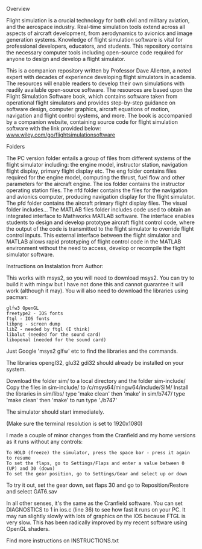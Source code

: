 Overview

Flight simulation is a crucial technology for both civil and military aviation, and the aerospace industry. Real-time simulation tools extend across all aspects of aircraft development, from aerodynamics to avionics and image generation systems. Knowledge of flight simulation software is vital for professional developers, educators, and students. 
This repository contains the necessary computer tools including open-source code required for anyone to design and develop a flight simulator.

This is a companion repository written by Professor Dave Allerton, a noted expert with decades of experience developing flight simulators in academia. 
The resources will enable readers to develop their own simulations with readily available open-source software. 
The resources are based upon the Flight Simulation Software book, which contains software taken from operational flight simulators and provides step-by-step guidance on software design, computer graphics, aircraft equations of motion, navigation and flight control systems, and more. 
The book is accompanied by a companion website, containing source code for flight simulation software with the link provided below:
www.wiley.com/go/flightsimulationsoftware


Folders

The PC version folder entails a group of files from different systems of the flight simulator including: the engine model, instructor station, navigation flight display, primary flight display etc.
The eng folder contains files required for the engine model, computing the thrust, fuel flow and other parameters for the aircraft engine.
The ios folder contains the instructor operating station files.
The nfd folder contains the files for the navigation and avionics computer, producing navigation display for the flight simulator.
The pfd folder contains the aircraft primary flight display files.
The visual folder includes…
The MATLAB files folder includes code used to obtain an integrated interface to Mathworks MATLAB software. 
The interface enables students to design and develop prototype aircraft flight control code, where the output of the code is transmitted to the flight simulator to override flight control inputs. 
This external interface between the flight simulator and MATLAB allows rapid prototyping of flight control code in the MATLAB environment without the need to access, develop or recompile the flight simulator software. 

Instructions on Instalation from Author: 

This works with msys2, so you will need to download msys2. You can try to build it with mingw but I have not done this and cannot guarantee it will work (although it may).
You will also need to download the libraries using pacman:

    glfw3 OpenGL
    freetype2 - IOS fonts
    ftgl - IOS fonts
    libpng - screen dump
    libZ - needed by ftgl (I think)
    libalut (needed for the sound card)
    libopenal (needed for the sound card)

Just Google 'msys2 glfw' etc to find the libraries and the commands.

The libraries opengl32, glu32 gdi32 should already be installed on your system.
 
Download the folder sim/ to a local directory and the folder sim-include/
Copy the files in sim-include/ to /c/msys64/mingw64/include/SIM/
Install the libraries
in sim/libs/ type 'make clean' then 'make'
in sim/b747/ type 'make clean' then 'make'
to run type './b747'

The simulator should start immediately.

(Make sure the terminal resolution is set to 1920x1080)

I made a couple of minor changes from the Cranfield and my home versions as it runs without any controls:

    To HOLD (freeze) the simulator, press the space bar - press it again to resume
    To set the flaps, go to Settings/Flaps and enter a value between 0 (UP) and 30 (down)
    To set the gear position, go to Settings/Gear and select up or down

To try it out, set the gear down, set flaps 30 and go to Reposition/Restore and select GAT6.sav

In all other senses, it's the same as the Cranfield software. You can set DIAGNOSTICS to 1 in ios.c (line 36) to see how fast it runs on your PC. It may run slightly slowly with lots of graphics on the IOS because FTGL is very slow. This has been radically improved by my recent software using OpenGL shaders.

Find more instructions on INSTRUCTIONS.txt
